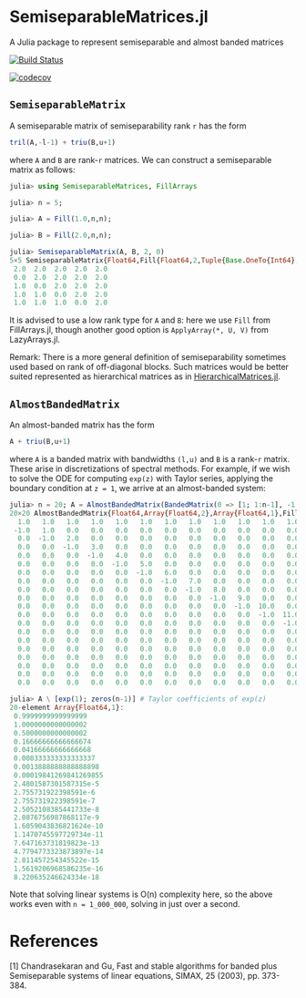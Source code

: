 # SemiseparableMatrices.jl
A Julia package to represent semiseparable and almost banded matrices

[![Build Status](https://github.com/JuliaMatrices/SemiseparableMatrices.jl/workflows/CI/badge.svg)](https://github.com/JuliaMatrices/SemiseparableMatrices.jl/actions)

[![codecov](https://codecov.io/gh/JuliaMatrices/SemiseparableMatrices.jl/branch/master/graph/badge.svg)](https://codecov.io/gh/JuliaMatrices/SemiseparableMatrices.jl)



## `SemiseparableMatrix`

A semiseparable matrix of semiseparability rank `r` has the form
```julia
tril(A,-l-1) + triu(B,u+1)
``` 
where `A` and `B` are rank-`r` matrices. We can construct a semiseparable matrix as follows:
```julia
julia> using SemiseparableMatrices, FillArrays

julia> n = 5;

julia> A = Fill(1.0,n,n);

julia> B = Fill(2.0,n,n);

julia> SemiseparableMatrix(A, B, 2, 0)
5×5 SemiseparableMatrix{Float64,Fill{Float64,2,Tuple{Base.OneTo{Int64},Base.OneTo{Int64}}},Fill{Float64,2,Tuple{Base.OneTo{Int64},Base.OneTo{Int64}}}}:
 2.0  2.0  2.0  2.0  2.0
 0.0  2.0  2.0  2.0  2.0
 1.0  0.0  2.0  2.0  2.0
 1.0  1.0  0.0  2.0  2.0
 1.0  1.0  1.0  0.0  2.0
```
It is advised to use a low rank type for `A` and `B`: here we use `Fill` from FillArrays.jl, though another good option is `ApplyArray(*, U, V)` from
LazyArrays.jl.

Remark: There is a more general definition of semiseparability sometimes used based on rank of off-diagonal blocks. Such matrices would be better suited represented as hierarchical matrices as in [HierarchicalMatrices.jl](https://github.com/JuliaMatrices/HierarchicalMatrices.jl).

## `AlmostBandedMatrix`

An almost-banded matrix has the form
```julia
A + triu(B,u+1)
```
where `A` is a banded matrix with bandwidths `(l,u)` and `B` is a rank-`r` matrix.
These arise in discretizations of spectral methods. For example, if we wish to
solve the ODE for computing `exp(z)` with Taylor series, applying the boundary condition
at `z = 1`, we arrive at an almost-banded system:
```julia
julia> n = 20; A = AlmostBandedMatrix(BandedMatrix(0 => [1; 1:n-1], -1 => Fill(-1.0,n-1)), ApplyMatrix(*, [1; zeros(n-1)], Fill(1.0,1,n)))
20×20 AlmostBandedMatrix{Float64,Array{Float64,2},Array{Float64,1},Fill{Float64,2,Tuple{Base.OneTo{Int64},Base.OneTo{Int64}}},Base.OneTo{Int64}}:
  1.0   1.0   1.0   1.0   1.0   1.0   1.0   1.0   1.0   1.0   1.0   1.0   1.0   1.0   1.0   1.0   1.0   1.0   1.0   1.0
 -1.0   1.0   0.0   0.0   0.0   0.0   0.0   0.0   0.0   0.0   0.0   0.0   0.0   0.0   0.0   0.0   0.0   0.0   0.0   0.0
  0.0  -1.0   2.0   0.0   0.0   0.0   0.0   0.0   0.0   0.0   0.0   0.0   0.0   0.0   0.0   0.0   0.0   0.0   0.0   0.0
  0.0   0.0  -1.0   3.0   0.0   0.0   0.0   0.0   0.0   0.0   0.0   0.0   0.0   0.0   0.0   0.0   0.0   0.0   0.0   0.0
  0.0   0.0   0.0  -1.0   4.0   0.0   0.0   0.0   0.0   0.0   0.0   0.0   0.0   0.0   0.0   0.0   0.0   0.0   0.0   0.0
  0.0   0.0   0.0   0.0  -1.0   5.0   0.0   0.0   0.0   0.0   0.0   0.0   0.0   0.0   0.0   0.0   0.0   0.0   0.0   0.0
  0.0   0.0   0.0   0.0   0.0  -1.0   6.0   0.0   0.0   0.0   0.0   0.0   0.0   0.0   0.0   0.0   0.0   0.0   0.0   0.0
  0.0   0.0   0.0   0.0   0.0   0.0  -1.0   7.0   0.0   0.0   0.0   0.0   0.0   0.0   0.0   0.0   0.0   0.0   0.0   0.0
  0.0   0.0   0.0   0.0   0.0   0.0   0.0  -1.0   8.0   0.0   0.0   0.0   0.0   0.0   0.0   0.0   0.0   0.0   0.0   0.0
  0.0   0.0   0.0   0.0   0.0   0.0   0.0   0.0  -1.0   9.0   0.0   0.0   0.0   0.0   0.0   0.0   0.0   0.0   0.0   0.0
  0.0   0.0   0.0   0.0   0.0   0.0   0.0   0.0   0.0  -1.0  10.0   0.0   0.0   0.0   0.0   0.0   0.0   0.0   0.0   0.0
  0.0   0.0   0.0   0.0   0.0   0.0   0.0   0.0   0.0   0.0  -1.0  11.0   0.0   0.0   0.0   0.0   0.0   0.0   0.0   0.0
  0.0   0.0   0.0   0.0   0.0   0.0   0.0   0.0   0.0   0.0   0.0  -1.0  12.0   0.0   0.0   0.0   0.0   0.0   0.0   0.0
  0.0   0.0   0.0   0.0   0.0   0.0   0.0   0.0   0.0   0.0   0.0   0.0  -1.0  13.0   0.0   0.0   0.0   0.0   0.0   0.0
  0.0   0.0   0.0   0.0   0.0   0.0   0.0   0.0   0.0   0.0   0.0   0.0   0.0  -1.0  14.0   0.0   0.0   0.0   0.0   0.0
  0.0   0.0   0.0   0.0   0.0   0.0   0.0   0.0   0.0   0.0   0.0   0.0   0.0   0.0  -1.0  15.0   0.0   0.0   0.0   0.0
  0.0   0.0   0.0   0.0   0.0   0.0   0.0   0.0   0.0   0.0   0.0   0.0   0.0   0.0   0.0  -1.0  16.0   0.0   0.0   0.0
  0.0   0.0   0.0   0.0   0.0   0.0   0.0   0.0   0.0   0.0   0.0   0.0   0.0   0.0   0.0   0.0  -1.0  17.0   0.0   0.0
  0.0   0.0   0.0   0.0   0.0   0.0   0.0   0.0   0.0   0.0   0.0   0.0   0.0   0.0   0.0   0.0   0.0  -1.0  18.0   0.0
  0.0   0.0   0.0   0.0   0.0   0.0   0.0   0.0   0.0   0.0   0.0   0.0   0.0   0.0   0.0   0.0   0.0   0.0  -1.0  19.0

julia> A \ [exp(1); zeros(n-1)] # Taylor coefficients of exp(z)
20-element Array{Float64,1}:
 0.9999999999999999    
 1.0000000000000002    
 0.5000000000000002    
 0.16666666666666674   
 0.04166666666666668   
 0.008333333333333337  
 0.0013888888888888898 
 0.00019841269841269855
 2.4801587301587315e-5 
 2.755731922398591e-6  
 2.755731922398591e-7  
 2.5052108385441733e-8 
 2.0876756987868117e-9 
 1.6059043836821624e-10
 1.1470745597729734e-11
 7.647163731819823e-13 
 4.7794773323873897e-14
 2.811457254345522e-15 
 1.5619206968586235e-16
 8.220635246624334e-18 
```
Note that solving linear systems is O(n) complexity here, so the above works even with `n = 1_000_000`, solving
in just over a second.


# References

[1] Chandrasekaran and Gu, Fast and stable algorithms for banded plus
Semiseparable systems of linear equations, SIMAX, 25 (2003), pp. 373-384.